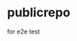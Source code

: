 # publicrepo
for e2e test




























































































































































































































































































































































































































































































































